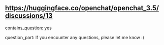 ## https://huggingface.co/openchat/openchat_3.5/discussions/13

contains_question: yes

question_part: If you encounter any questions, please let me know :)